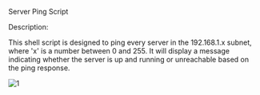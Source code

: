 Server Ping Script

Description:


This shell script is designed to ping every server in the 192.168.1.x subnet, where 'x' is a number between 0 and 255. It will display a message indicating whether the server is up and running or unreachable based on the ping response.

![1](https://github.com/marwantarek11/Ivolve-OJT/assets/167176241/f1d63629-1d33-4850-8229-d558152c171b)
